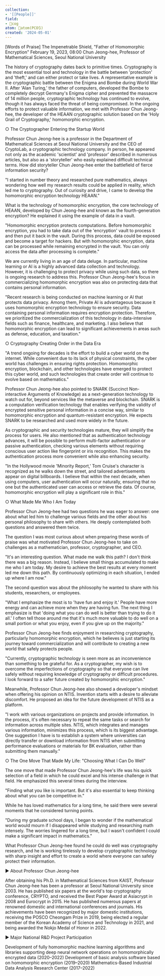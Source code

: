```yaml
---
collection:
- '[[People]]'
field:
- 👾cog
atom: 🧭atom(PCO🔃)
created: '2024-05-01'
---
```


[Words of Praise] The Impenetrable Shield, "Father of Homomorphic Encryption"
February 19, 2023, 08:00
Chun Jeong-hee, Professor of Mathematical Sciences, Seoul National University

The history of cryptography dates back to primitive times. Cryptography is the most essential tool and technology in the battle between 'protection' and 'theft,' and can either protect or take lives. A representative example is the cryptographic battle between the Enigma and Bombe during World War II. After 'Alan Turing,' the father of computers, developed the Bombe to completely decrypt Germany's Enigma cipher and prevented the massacre of 14 million people, cryptographic technology has continued to evolve, though it has always faced the threat of being compromised. In the ongoing efforts to protect valuable information, we met with Professor Chun Jeong-hee, the developer of the HEAAN cryptographic solution based on the 'Holy Grail of Cryptography,' homomorphic encryption.

○ The Cryptographer Entering the Startup World

Professor Chun Jeong-hee is a professor in the Department of Mathematical Sciences at Seoul National University and the CEO of CryptoLab, a cryptographic technology company. In person, he appeared not only as the academic 'scientist' and 'professor' described in numerous articles, but also as a 'storyteller' who easily explained difficult technical terms. How did storyteller Chun Jeong-hee enter the battlefield of fierce information security?

"I started in number theory and researched pure mathematics, always wondering how well my research results could be applied in reality, which led me to cryptography. Out of curiosity and drive, I came to develop the homomorphic encryption technology HEAAN."

What is the technology of homomorphic encryption, the core technology of HEAAN, developed by Chun Jeong-hee and known as the fourth-generation encryption? He explained it using the example of data in a vault.

"Homomorphic encryption protects computations. Before homomorphic encryption, you had to take data out of the 'encryption' vault to process it and then put it back in the vault. During this process, data could be exposed and become a target for hackers. But with homomorphic encryption, data can be processed while remaining encrypted in the vault. You can only access the data after processing is complete."

We are currently living in an age of data deluge. In particular, machine learning or AI is a highly advanced data collection and technology. However, it is challenging to protect privacy while using such data, so there is ongoing research to address this. Professor Chun Jeong-hee's focus in commercializing homomorphic encryption was also on protecting data that contains personal information.

"Recent research is being conducted on machine learning or AI that protects data privacy. Among them, Private AI is advantageous because it uses homomorphic encryption technology to ensure security. Data containing personal information requires encryption protection. Therefore, we prioritized the commercialization of this technology in data-intensive fields such as finance, healthcare, and marketing. I also believe that homomorphic encryption can lead to significant achievements in areas such as defense, education, and taxation."

○ Cryptography Creating Order in the Data Era

"A trend ongoing for decades is the effort to build a cyber world on the internet. While convenient due to its lack of physical constraints, the cyber world has challenges in ensuring rights protection. Homomorphic encryption, blockchain, and other technologies have emerged to protect this cyber world, and such technologies that create order will continue to evolve based on mathematics."

Professor Chun Jeong-hee also pointed to SNARK (Succinct Non-interactive Arguments of Knowledge) as a next-generation technology to watch out for, beyond services like the metaverse and blockchain. SNARK is a computation verification technology that enables verifying the validity of encrypted sensitive personal information in a concise way, similar to homomorphic encryption and quantum-resistant encryption. He expects SNARK to be researched and used more widely in the future.

As cryptographic and security technologies mature, they will simplify the process for users. He also mentioned that as authentication technology advances, it will be possible to perform multi-factor authentication or passive authentication, checking various elements without requiring conscious user action like fingerprint or iris recognition. This makes the authentication process more convenient while also enhancing security.

"In the Hollywood movie 'Minority Report,' Tom Cruise's character is recognized as he walks down the street, and tailored advertisements appear on digital billboards. I believe that within the next decade, when using computers, user authentication will occur naturally, ensuring that no one but the authenticated user can access or retrieve the data. Of course, homomorphic encryption will play a significant role in this."

○ What Made Me Who I Am Today

Professor Chun Jeong-hee had two questions he was eager to answer: one about what led him to challenge various fields and the other about his personal philosophy to share with others. He deeply contemplated both questions and answered them twice.

The question I was most curious about when preparing these words of praise was what motivated Professor Chun Jeong-hee to take on challenges as a mathematician, professor, cryptographer, and CEO.

"It's an interesting question. What made me walk this path? I don't think there was a big reason. Instead, I believe small things accumulated to make me who I am today. My desire to achieve the best results at every moment led me down this path. By continuously optimizing in each situation, I ended up where I am now."

The second question was about the philosophy he wanted to share with his students, researchers, or employees.

"What I emphasize the most is to 'have fun and enjoy it.' People have more energy and can achieve more when they are having fun. The next thing I emphasize is that 'doing what you can do well is better than trying to do it all.' I often tell those around me that it's much more valuable to do well on a small portion or what you enjoy, even if you give up on the majority."

Professor Chun Jeong-hee finds enjoyment in researching cryptography, particularly homomorphic encryption, which he believes is just starting its journey toward commercialization and will contribute to creating a new world that safely protects people.

"Currently, cryptographic technology is seen more as an inconvenience than something to be grateful for. As a cryptographer, my wish is to overcome the imperfections of cryptography so that everyone can live safely without requiring knowledge of cryptography or difficult procedures. I look forward to a safer future created by homomorphic encryption."

Meanwhile, Professor Chun Jeong-hee also showed a developer's mindset when offering his opinion on NTIS. Invention starts with a desire to alleviate discomfort. He proposed an idea for the future development of NTIS as a platform.

"I work with various organizations on projects and provide information. In the process, it's often necessary to repeat the same tasks or search for information across multiple sites. NTIS, which integrates and manages various information, minimizes this process, which is its biggest advantage. One suggestion I have is to establish a system where universities can directly transfer or download information from NTIS when submitting performance evaluations or materials for BK evaluation, rather than submitting them manually."

○ The One Move That Made My Life: "Choosing What I Can Do Well"

The one move that made Professor Chun Jeong-hee's life was his quick selection of a field in which he could excel and his intense challenge in that field. He emphasized this several times during the interview.

"Finding what you like is important. But it's also essential to keep thinking about what you can be competitive in."

While he has loved mathematics for a long time, he said there were several moments that he considered turning points.

"During my graduate school days, I began to wonder if the mathematical world would mourn if I disappeared while studying and researching math intensely. The worries lingered for a long time, but I wasn't confident I could make a significant impact in mathematics."

What Professor Chun Jeong-hee found he could do well was cryptography research, and he is working tirelessly to develop cryptographic technology with sharp insight and effort to create a world where everyone can safely protect their information.

▶ About Professor Chun Jeong-hee

After obtaining his Ph.D. in Mathematical Sciences from KAIST, Professor Chun Jeong-hee has been a professor at Seoul National University since 2003. He has published six papers at the world's top cryptography conference, CRYPTO, and received the Best Paper Award at Asiacrypt in 2008 and Eurocrypt in 2015. He has published numerous papers at renowned domestic and international conferences and journals. His achievements have been recognized by major domestic institutions, receiving the POSCO Cheongam Prize in 2019, being elected a regular member of the Korean Academy of Science and Technology in 2021, and being awarded the Nokjo Medal of Honor in 2022.

▶ Major National R&D Project Participation

Development of fully homomorphic machine learning algorithms and libraries supporting deep neural network operations on homomorphically encrypted data (2020–2022)
Development of basic analysis software based on homomorphic encryption (2019–2020)
Mathematics-Based Industrial Data Analysis Research Center (2017–2022)